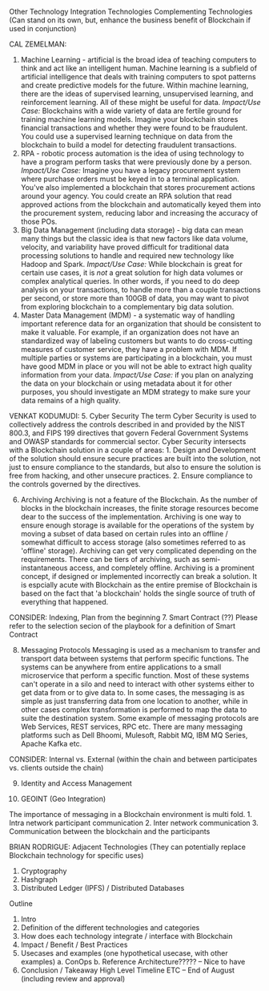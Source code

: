 Other Technology Integration
Technologies
Complementing Technologies (Can stand on its own, but, enhance the business benefit of Blockchain if used in conjunction)

CAL ZEMELMAN:
1.	Machine Learning - artificial is the broad idea of teaching computers to think and act like an intelligent human. Machine learning is a subfield of artificial intelligence that deals with training computers to spot patterns and create predictive models for the future. Within machine learning, there are the ideas of supervised learning, unsupervised learning, and reinforcement learning. All of these might be useful for data. *Impact/Use Case:* Blockchains with a wide variety of data are fertile ground for training machine learning models. Imagine your blockchain stores financial transactions and whether they were found to be fraudulent. You could use a supervised learning technique on data from the blockchain to build a model for detecting fraudulent transactions.
2.	RPA - robotic process automation is the idea of using technology to have a program perform tasks that were previously done by a person. *Impact/Use Case:* Imagine you have a legacy procurement system where purchase orders must be keyed in to a terminal application. You've also implemented a blockchain that stores procurement actions around your agency. You could create an RPA solution that read approved actions from the blockchain and automatically keyed them into the procurement system, reducing labor and increasing the accuracy of those POs.
3.	Big Data Management (including data storage) - big data can mean many things but the classic idea  is that new factors like data volume, velocity, and variability have proved difficult for traditional data processing solutions to handle and required new technology like Hadoop and Spark. *Impact/Use Case:* While blockchain is great for certain use cases, it is _not_ a great solution for high data volumes or complex analytical queries. In other words, if you need to do deep analysis on your transactions, to handle more than a couple transactions per second, or store more than 100GB of data, you may want to pivot from exploring blockchain to a complementary big data solution.
4.	Master Data Management (MDM) - a systematic way of handling important reference data for an organization that should be consistent to make it valuable. For example, if an organization does not have an standardized way of labeling customers but wants to do cross-cutting measures of customer service, they have a problem with MDM. If multiple parties or systems are participating in a blockchain, you must have good MDM in place or you will not be able to extract high quality information from your data. *Impact/Use Case:* if you plan on analyzing the data on your blockchain or using metadata about it for other purposes, you should investigate an MDM strategy to make sure your data remains of a high quality. 

VENKAT KODUMUDI:
5.	Cyber Security
    The term Cyber Security is used to collectively address the controls described in and provided by the NIST 800.3, and FIPS 199 directives that govern Federal Government Systems and OWASP standards for commercial sector. Cyber Security intersects with a Blockchain solution in a couple of areas:
    1. Design and Development of the solution should ensure secure practices are built into the solution, not just to ensure compliance to the standards, but also to ensure the solution is free from hacking, and other unsecure practices.
    2. Ensure compliance to the controls governed by the directives.

6.	Archiving
    Archiving is not a feature of the Blockchain. As the number of blocks in the blockchain increases, the finite storage resources become dear to the success of the implementation. Archiving is one way to ensure enough storage is available for the operations of the system by moving a subset of data based on certain rules into an offline / somewhat difficult to access storage (also sometimes referred to as 'offline' storage). Archiving can get very complicated depending on the requirements. There can be tiers of archiving, such as semi-instantaneous access, and completely offline.
Archiving is a prominent concept, if designed or implemented incorrectly can break a solution. It is espcially acute with Blockchain as the entire premise of Blockchain is based on the fact that 'a blockchain' holds the single source of truth of everything that happened.

CONSIDER: Indexing, Plan from the beginning
7.	Smart Contract (??)
    Please refer to the selection secion of the playbook for a definition of Smart Contract

8.	Messaging Protocols 
    Messaging is used as a mechanism to transfer and transport data between systems that perform specific functions. The systems can be anywhere from entire applications to a small microservice that perform a specific function. Most of these systems can't operate in a silo and need to interact with other systems either to get data from or to give data to. In some cases, the messaging is as simple as just transferring data from one location to another, while in other cases complex transformation is performed to map the data to suite the destination system. Some example of messaging protocols are Web Services, REST services, RPC etc. There are many messaging platforms such as Dell Bhoomi, Mulesoft, Rabbit MQ, IBM MQ Series, Apache Kafka etc.
    
CONSIDER: Internal vs. External (within the chain and between participates vs. clients outside the chain)
    
9. Identity and Access Management

10. GEOINT (Geo Integration)
    
The importance of messaging in a Blockchain environment is multi fold.
    1. Intra network participant communication
    2. Inter network communication
    3. Communication between the blockchain and the participants

BRIAN RODRIGUE:
Adjacent Technologies (They can potentially replace Blockchain technology for specific uses)
1.	Cryptography
2.	Hashgraph
3.	Distributed Ledger (IPFS) / Distributed Databases 

Outline
1.	Intro
2.	Definition of the different technologies and categories
3.	How does each technology integrate / interface with Blockchain
4.	Impact / Benefit / Best Practices
5.	Usecases and examples (one hypothetical usecase, with other examples)
a.	ConOps
b.	Reference Architecture????? – Nice to have
6.	Conclusion / Takeaway
High Level Timeline
ETC – End of August (including review and approval)

